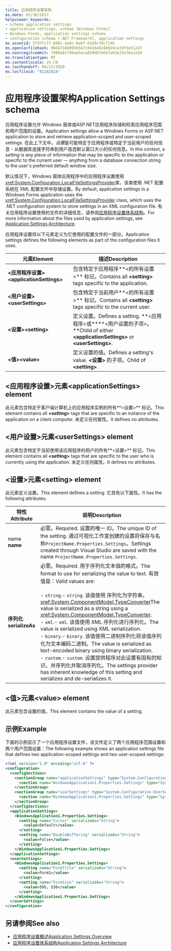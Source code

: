 ```yaml
---
title: 应用程序设置架构
ms.date: 03/30/2017
helpviewer_keywords:
- schema application settings
- application settings, schema [Windows Forms]
- Windows Forms, application settings schema
- configuration schema [.NET Framework], application settings
ms.assetid: 5797fcff-6081-4e8c-bebf-63d9c70cf14b
ms.openlocfilehash: 90d471888950347c041b4824b659ce33fda512d7
ms.sourcegitcommit: 7980a91f90ae5eca859db7e6bfa03e23e76a1a50
ms.translationtype: MT
ms.contentlocale: zh-CN
ms.lasthandoff: 04/13/2020
ms.locfileid: "81242824"
---
```

# <a name="application-settings-schema"></a><span data-ttu-id="5c3d3-102">应用程序设置架构</span><span class="sxs-lookup"><span data-stu-id="5c3d3-102">Application Settings schema</span></span>

<span data-ttu-id="5c3d3-103">应用程序设置允许 Windows 窗体或ASP.NET应用程序存储和检索应用程序范围和用户范围的设置。</span><span class="sxs-lookup"><span data-stu-id="5c3d3-103">Application settings allow a Windows Forms or ASP.NET application to store and retrieve application-scoped and user-scoped settings.</span></span> <span data-ttu-id="5c3d3-104">在此上下文中，*设置*是可能特定于应用程序或特定于当前用户的任何信息 - 从数据库连接字符串到用户首选默认窗口大小的任何信息。</span><span class="sxs-lookup"><span data-stu-id="5c3d3-104">In this context, a *setting* is any piece of information that may be specific to the application or specific to the current user — anything from a database connection string to the user's preferred default window size.</span></span>

<span data-ttu-id="5c3d3-105">默认情况下，Windows 窗体应用程序中的应用程序设置使用<xref:System.Configuration.LocalFileSettingsProvider>类，该类使用 .NET 配置系统在 XML 配置文件中存储设置。</span><span class="sxs-lookup"><span data-stu-id="5c3d3-105">By default, application settings in a Windows Forms application uses the <xref:System.Configuration.LocalFileSettingsProvider> class, which uses the .NET configuration system to store settings in an XML configuration file.</span></span> <span data-ttu-id="5c3d3-106">有关应用程序设置使用的文件的详细信息，请参阅[应用程序设置体系结构](../../winforms/advanced/application-settings-architecture.md)。</span><span class="sxs-lookup"><span data-stu-id="5c3d3-106">For more information about the files used by application settings, see [Application Settings Architecture](../../winforms/advanced/application-settings-architecture.md).</span></span>

<span data-ttu-id="5c3d3-107">应用程序设置将以下元素定义为它使用的配置文件的一部分。</span><span class="sxs-lookup"><span data-stu-id="5c3d3-107">Application settings defines the following elements as part of the configuration files it uses.</span></span>

| <span data-ttu-id="5c3d3-108">元素</span><span class="sxs-lookup"><span data-stu-id="5c3d3-108">Element</span></span>                    | <span data-ttu-id="5c3d3-109">描述</span><span class="sxs-lookup"><span data-stu-id="5c3d3-109">Description</span></span>                                                                           |
| -------------------------- | ------------------------------------------------------------------------------------- |
| <span data-ttu-id="5c3d3-110">**\<应用程序设置>**</span><span class="sxs-lookup"><span data-stu-id="5c3d3-110">**\<applicationSettings>**</span></span> | <span data-ttu-id="5c3d3-111">包含特定于应用程序**\<的所有设置>** 标记。</span><span class="sxs-lookup"><span data-stu-id="5c3d3-111">Contains all **\<setting>** tags specific to the application.</span></span>                         |
| <span data-ttu-id="5c3d3-112">**\<用户设置>**</span><span class="sxs-lookup"><span data-stu-id="5c3d3-112">**\<userSettings>**</span></span>        | <span data-ttu-id="5c3d3-113">包含特定于当前用户**\<的所有设置>** 标记。</span><span class="sxs-lookup"><span data-stu-id="5c3d3-113">Contains all **\<setting>** tags specific to the current user.</span></span>                        |
| <span data-ttu-id="5c3d3-114">**\<设置>**</span><span class="sxs-lookup"><span data-stu-id="5c3d3-114">**\<setting>**</span></span>             | <span data-ttu-id="5c3d3-115">定义设置。</span><span class="sxs-lookup"><span data-stu-id="5c3d3-115">Defines a setting.</span></span> <span data-ttu-id="5c3d3-116">\*\*\<应用程序>或\*\*\*\*\<用户设置的子项>。 \*\*</span><span class="sxs-lookup"><span data-stu-id="5c3d3-116">Child of either **\<applicationSettings>** or **\<userSettings>**.</span></span> |
| <span data-ttu-id="5c3d3-117">**\<值>**</span><span class="sxs-lookup"><span data-stu-id="5c3d3-117">**\<value>**</span></span>               | <span data-ttu-id="5c3d3-118">定义设置的值。</span><span class="sxs-lookup"><span data-stu-id="5c3d3-118">Defines a setting's value.</span></span> <span data-ttu-id="5c3d3-119">**\<设置>** 的子项。</span><span class="sxs-lookup"><span data-stu-id="5c3d3-119">Child of **\<setting>**.</span></span>                                   |

## <a name="applicationsettings-element"></a><span data-ttu-id="5c3d3-120">\<应用程序设置>元素</span><span class="sxs-lookup"><span data-stu-id="5c3d3-120">\<applicationSettings> element</span></span>

<span data-ttu-id="5c3d3-121">此元素包含特定于客户端计算机上的应用程序实例的所有**\<设置>** 标记。</span><span class="sxs-lookup"><span data-stu-id="5c3d3-121">This element contains all **\<setting>** tags that are specific to an instance of the application on a client computer.</span></span> <span data-ttu-id="5c3d3-122">未定义任何属性。</span><span class="sxs-lookup"><span data-stu-id="5c3d3-122">It defines no attributes.</span></span>

## <a name="usersettings-element"></a><span data-ttu-id="5c3d3-123">\<用户设置>元素</span><span class="sxs-lookup"><span data-stu-id="5c3d3-123">\<userSettings> element</span></span>

<span data-ttu-id="5c3d3-124">此元素包含特定于当前使用该应用程序的用户的所有**\<设置>** 标记。</span><span class="sxs-lookup"><span data-stu-id="5c3d3-124">This element contains all **\<setting>** tags that are specific to the user who is currently using the application.</span></span> <span data-ttu-id="5c3d3-125">未定义任何属性。</span><span class="sxs-lookup"><span data-stu-id="5c3d3-125">It defines no attributes.</span></span>

## <a name="setting-element"></a><span data-ttu-id="5c3d3-126">\<设置>元素</span><span class="sxs-lookup"><span data-stu-id="5c3d3-126">\<setting> element</span></span>

<span data-ttu-id="5c3d3-127">此元素定义设置。</span><span class="sxs-lookup"><span data-stu-id="5c3d3-127">This element defines a setting.</span></span> <span data-ttu-id="5c3d3-128">它具有以下属性。</span><span class="sxs-lookup"><span data-stu-id="5c3d3-128">It has the following attributes.</span></span>

| <span data-ttu-id="5c3d3-129">特性</span><span class="sxs-lookup"><span data-stu-id="5c3d3-129">Attribute</span></span>        | <span data-ttu-id="5c3d3-130">说明</span><span class="sxs-lookup"><span data-stu-id="5c3d3-130">Description</span></span> |
| ---------------- | ----------- |
| <span data-ttu-id="5c3d3-131">name </span><span class="sxs-lookup"><span data-stu-id="5c3d3-131">**name**</span></span>         | <span data-ttu-id="5c3d3-132">必需。</span><span class="sxs-lookup"><span data-stu-id="5c3d3-132">Required.</span></span> <span data-ttu-id="5c3d3-133">设置的唯一 ID。</span><span class="sxs-lookup"><span data-stu-id="5c3d3-133">The unique ID of the setting.</span></span> <span data-ttu-id="5c3d3-134">通过可视化工作室创建的设置将保存与名称`ProjectName.Properties.Settings`。</span><span class="sxs-lookup"><span data-stu-id="5c3d3-134">Settings created through Visual Studio are saved with the name `ProjectName.Properties.Settings`.</span></span> |
| <span data-ttu-id="5c3d3-135">**序列化**</span><span class="sxs-lookup"><span data-stu-id="5c3d3-135">**serializeAs**</span></span> | <span data-ttu-id="5c3d3-136">必需。</span><span class="sxs-lookup"><span data-stu-id="5c3d3-136">Required.</span></span> <span data-ttu-id="5c3d3-137">用于序列化文本值的格式。</span><span class="sxs-lookup"><span data-stu-id="5c3d3-137">The format to use for serializing the value to text.</span></span> <span data-ttu-id="5c3d3-138">有效值是：</span><span class="sxs-lookup"><span data-stu-id="5c3d3-138">Valid values are:</span></span><br><br><span data-ttu-id="5c3d3-139">- `string`.</span><span class="sxs-lookup"><span data-stu-id="5c3d3-139">- `string`.</span></span> <span data-ttu-id="5c3d3-140">该值使用 序列化为字符串。 <xref:System.ComponentModel.TypeConverter></span><span class="sxs-lookup"><span data-stu-id="5c3d3-140">The value is serialized as a string using a <xref:System.ComponentModel.TypeConverter>.</span></span><br><span data-ttu-id="5c3d3-141">- `xml`.</span><span class="sxs-lookup"><span data-stu-id="5c3d3-141">- `xml`.</span></span> <span data-ttu-id="5c3d3-142">该值使用 XML 序列化进行序列化。</span><span class="sxs-lookup"><span data-stu-id="5c3d3-142">The value is serialized using XML serialization.</span></span><br><span data-ttu-id="5c3d3-143">- `binary`.</span><span class="sxs-lookup"><span data-stu-id="5c3d3-143">- `binary`.</span></span> <span data-ttu-id="5c3d3-144">该值使用二进制序列化将该值序列化为文本编码二进制。</span><span class="sxs-lookup"><span data-stu-id="5c3d3-144">The value is serialized as text-encoded binary using binary serialization.</span></span><br /><span data-ttu-id="5c3d3-145">- `custom`.</span><span class="sxs-lookup"><span data-stu-id="5c3d3-145">- `custom`.</span></span> <span data-ttu-id="5c3d3-146">设置提供程序对此设置有固有的知识，并序列化并取消序列化。</span><span class="sxs-lookup"><span data-stu-id="5c3d3-146">The settings provider has inherent knowledge of this setting and serializes and de-serializes it.</span></span> |

## <a name="value-element"></a><span data-ttu-id="5c3d3-147">\<值>元素</span><span class="sxs-lookup"><span data-stu-id="5c3d3-147">\<value> element</span></span>

<span data-ttu-id="5c3d3-148">此元素包含设置的值。</span><span class="sxs-lookup"><span data-stu-id="5c3d3-148">This element contains the value of a setting.</span></span>

## <a name="example"></a><span data-ttu-id="5c3d3-149">示例</span><span class="sxs-lookup"><span data-stu-id="5c3d3-149">Example</span></span>

<span data-ttu-id="5c3d3-150">下面的示例显示了一个应用程序设置文件，该文件定义了两个应用程序范围设置和两个用户范围设置：</span><span class="sxs-lookup"><span data-stu-id="5c3d3-150">The following example shows an application settings file that defines two application-scoped settings and two user-scoped settings:</span></span>

```xml
<?xml version="1.0" encoding="utf-8" ?>
<configuration>
  <configSections>
    <sectionGroup name="applicationSettings" type="System.Configuration.ApplicationSettingsGroup, System, Version=2.0.0.0, Culture=neutral, PublicKeyToken=b77a5c561934e089">
      <section name="WindowsApplication1.Properties.Settings" type="System.Configuration.ClientSettingsSection, System, Version=2.0.0.0, Culture=neutral, PublicKeyToken=b77a5c561934e089" />
    </sectionGroup>
    <sectionGroup name="userSettings" type="System.Configuration.UserSettingsGroup, System, Version=2.0.0.0, Culture=neutral, PublicKeyToken=b77a5c561934e089">
      <section name="WindowsApplication1.Properties.Settings" type="System.Configuration.ClientSettingsSection, System, Version=2.0.0.0, Culture=neutral, PublicKeyToken=b77a5c561934e089" allowExeDefinition="MachineToLocalUser" />
    </sectionGroup>
  </configSections>
  <applicationSettings>
    <WindowsApplication1.Properties.Settings>
      <setting name="Cursor" serializeAs="String">
        <value>Default</value>
      </setting>
      <setting name="DoubleBuffering" serializeAs="String">
        <value>False</value>
      </setting>
    </WindowsApplication1.Properties.Settings>
  </applicationSettings>
  <userSettings>
    <WindowsApplication1.Properties.Settings>
      <setting name="FormTitle" serializeAs="String">
        <value>Form1</value>
      </setting>
      <setting name="FormSize" serializeAs="String">
        <value>595, 536</value>
      </setting>
    </WindowsApplication1.Properties.Settings>
  </userSettings>
</configuration>
```

## <a name="see-also"></a><span data-ttu-id="5c3d3-151">另请参阅</span><span class="sxs-lookup"><span data-stu-id="5c3d3-151">See also</span></span>

- [<span data-ttu-id="5c3d3-152">应用程序设置概述</span><span class="sxs-lookup"><span data-stu-id="5c3d3-152">Application Settings Overview</span></span>](../../winforms/advanced/application-settings-overview.md)
- [<span data-ttu-id="5c3d3-153">应用程序设置体系结构</span><span class="sxs-lookup"><span data-stu-id="5c3d3-153">Application Settings Architecture</span></span>](../../winforms/advanced/application-settings-architecture.md)
